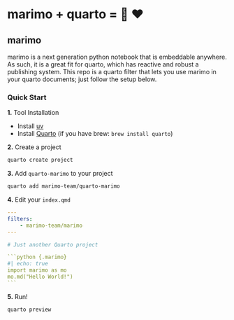 # marimo + quarto = :palm_tree: :heart:

## marimo

marimo is a next generation python notebook that is embeddable anywhere.
As such, it is a great fit for quarto, which has reactive and robust a publishing system.
This repo is a quarto filter that lets you use marimo in your quarto documents; just follow the setup below.

### Quick Start

**1.** Tool Installation

 - Install [uv](https://docs.astral.sh/uv/getting-started/installation/)
 - Install [Quarto](https://quarto.org/docs/get-started/) (if you have brew: `brew install quarto`)

**2.** Create a project

```bash
quarto create project
```

**3.** Add `quarto-marimo` to your project

```bash
quarto add marimo-team/quarto-marimo
```

**4.** Edit your `index.qmd`

````yaml
---
filters:
    - marimo-team/marimo
---

# Just another Quarto project

```python {.marimo}
#| echo: true
import marimo as mo
mo.md("Hello World!")
```
````

**5.** Run!

```bash
quarto preview
```


